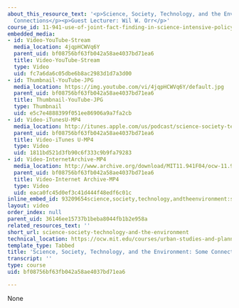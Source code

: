 ```yaml
---
about_this_resource_text: '<p>Science, Society, Technology, and the Environment: Some
  Connections</p><p>Guest Lecturer: Wil W. Orr</p>'
course_id: 11-941-use-of-joint-fact-finding-in-science-intensive-policy-disputes-part-i-fall-2003
embedded_media:
- id: Video-YouTube-Stream
  media_location: 4jqpHCWVq6Y
  parent_uid: bf08756bf63fb042a58ae4037bd71ea6
  title: Video-YouTube-Stream
  type: Video
  uid: fc7a6da6c05dbe6b8ac2983d1d7a3d00
- id: Thumbnail-YouTube-JPG
  media_location: https://img.youtube.com/vi/4jqpHCWVq6Y/default.jpg
  parent_uid: bf08756bf63fb042a58ae4037bd71ea6
  title: Thumbnail-YouTube-JPG
  type: Thumbnail
  uid: e5c7e4888399f051ee86906a9a7fa2cb
- id: Video-iTunesU-MP4
  media_location: http://itunes.apple.com/us/podcast/science-society-technology/id354868916?i=80690240
  parent_uid: bf08756bf63fb042a58ae4037bd71ea6
  title: Video-iTunes U-MP4
  type: Video
  uid: 1811bd521d3fb90c6f333c9b9fa79283
- id: Video-InternetArchive-MP4
  media_location: http://www.archive.org/download/MIT11.941F04/ocw-11.941-09nov2004-220k.mp4
  parent_uid: bf08756bf63fb042a58ae4037bd71ea6
  title: Video-Internet Archive-MP4
  type: Video
  uid: eaca0fc45d0ef3c41d444f48edf6c01c
inline_embed_id: 93209654science,society,technology,andtheenvironment:someconnections83116446
layout: video
order_index: null
parent_uid: 36146ee15737b1beba8044fb1b2e958a
related_resources_text: ''
short_url: science-society-technology-and-the-environment
technical_location: https://ocw.mit.edu/courses/urban-studies-and-planning/11-941-use-of-joint-fact-finding-in-science-intensive-policy-disputes-part-i-fall-2003/lecture-notes/science-society-technology-and-the-environment
template_type: Tabbed
title: 'Science, Society, Technology, and the Environment: Some Connections'
transcript: ''
type: course
uid: bf08756bf63fb042a58ae4037bd71ea6

---
```

None
